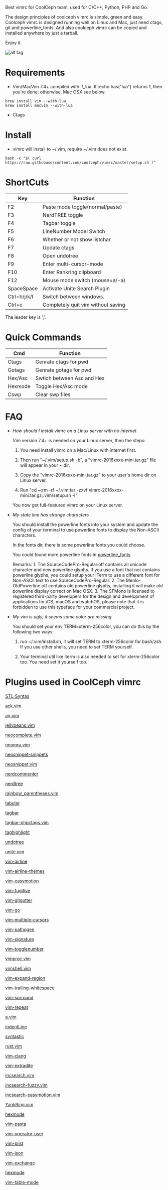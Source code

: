 Best vimrc for CoolCeph team, used for C/C++, Python, PHP and Go.

The design principles of coolceph vimrc is simple, green and easy. Coolceph vimrc is designed running well on Linux and Mac, just need ctags, git and powerline_fonts. And also coolceph vimrc can be copied and installed anywhere by just a tarball.

Enjoy it.

![alt tag](https://raw.github.com/coolceph/vimrc/master/screenshot-2.png)

# Requirements

* Vim/MacVim 7.4+ compiled with if_lua. If :echo has("lua") returns 1, then you're done; otherwise, Mac OSX see below.

```
brew install vim --with-lua
brew install macvim --with-lua
```

* Ctags

# Install

* vimrc will install to ~/.vim, require ~/.vim does not exist.

```
bash -c "$( curl https://raw.githubusercontent.com/coolceph/vimrc/master/setup.sh )"
```

# ShortCuts

| Key            | Function                                            |
| -------------- | --------------------------------------------------- |
| F2             | Paste mode toggle(normal/paste)                     |
| F3             | NerdTREE toggle                                     |
| F4             | Tagbar toggle                                       |
| F5             | LineNumber Model Switch                             |
| F6             | Whether or not show listchar                        |
| F7             | Update ctags                                        |
| F8             | Open undotree                                       |
| F9             | Enter multi-cursor-mode                             |
| F10            | Enter Rankring clipboard                            |
| F12            | Mouse mode switch (mouse=a/-a)                      |
| SpaceSpace     | Activate Unite Search Plugin                        |
| Ctrl+h/j/k/l   | Switch between windows.                             |
| Ctrl+c         | Completely quit vim without saving                  |

The leader key is ','.

# Quick Commands

| Cmd     | Function                   |
| ------- | -------------------------- |
| Ctags   | Genrate ctags for pwd      |
| Gotags  | Genrate gotags for pwd     |
| Hex/Asc | Swtich between Asc and Hex |
| Hexmode | Toggle Hex/Asc mode        |
| Cswp    | Clear swp files            |

# FAQ

- *How should I install vimrc on a Linux server with no internet*

    Vim version 7.4+ is needed on your Linux server, then the steps:

    1) You need install vimrc on a Mac/Linux with internet first.

    2) Then run "~/.vim/setup.sh -b", a "vimrc-2016xxxx-mini.tar.gz" file will appear in your ~ dir.

    3) Copy the "vimrc-2016xxxx-mini.tar.gz" to your user's home dir on Linux server.

    4) Run "cd ~;rm -rf ~/.vim;tar -zxvf vimrc-2016xxxx-mini.tar.gz;.vim/setup.sh -l"

    You now get full-featured vimrc on your Linux server.

- *My state line has strange characters*

    You should install the powerline fonts into your system and update the config of your terminal to use powerline fonts to display the Non-ASCII characters.

    In the fonts dir, there is some powerline fonts you could choose.

    You could found more powerline fonts in [powerline_fonts]

    Remarks: 1. The SourceCodePro-Regular.otf contains all unicode character and new powerline glyphs. If you use a font that not contains powerline glyphs, you could setup your iTerm to use a different font for Non-ASCII text to use SourceCodePro-Regular.
             2. The Menlo-OldPowerline.otf contains old powerline glyphs, installing it will make old powerline display correct on Mac OSX.
             3. The SFMono is licensed to registered third-party developers for the design and development of applications for iOS, macOS and watchOS, please note that it is forbidden to use this typeface for your commercial project.

- *My vim is ugly, it seems some color are missing*

    You should set your env TERM=xterm-256color, you can do this by the following two ways:

    1) run ~/.vim/install.sh, it will set TERM to xterm-256color for bash/zsh. If you use other shells, you need to set TERM yourself.

    2) Your terminal util like iterm is also needed to set for xterm-256color too. You need set it yourself too.

# Plugins used in CoolCeph vimrc

[STL-Syntax]

[ack.vim]

[ag.vim]

[jellybeans.vim]

[neocomplete.vim]

[neomru.vim]

[neosnippet-snippets]

[neosnippet.vim]

[nerdcommenter]

[nerdtree]

[rainbow_parentheses.vim]

[tabular]

[tagbar]

[tagbar-phpctags.vim]

[taghighlight]

[undotree]

[unite.vim]

[vim-airline]

[vim-airline-themes]

[vim-easymotion]

[vim-fugitive]

[vim-gitgutter]

[vim-go]

[vim-multiple-cursors]

[vim-pathogen]

[vim-signature]

[vim-togglenumber]

[vimproc.vim]

[vimshell.vim]

[vim-expand-region]

[vim-trailing-whitespace]

[vim-surround]

[vim-repeat]

[a.vim]

[indentLine]

[syntastic]

[rust.vim]

[vim-clang]

[vim-extradite]

[incsearch.vim]

[incsearch-fuzzy.vim]

[incsearch-easymotion.vim]

[YankRing.vim]

[hexmode]

[vim-pasta]

[vim-operator-user]

[vim-plist]

[vim-json]

[vim-exchange]

[hexmode]

[vim-table-mode]

[STL-Syntax]:https://github.com/Mizuchi/STL-Syntax
[ack.vim]:https://github.com/mileszs/ack.vim
[ag.vim]:https://github.com/rking/ag.vim
[jellybeans.vim]:https://github.com/nanotech/jellybeans.vim
[neocomplete.vim]:https://github.com/Shougo/neocomplete.vim
[neomru.vim]:https://github.com/Shougo/neomru.vim
[neosnippet-snippets]:https://github.com/Shougo/neosnippet-snippets
[neosnippet.vim]:https://github.com/Shougo/neosnippet.vim
[nerdcommenter]:https://github.com/scrooloose/nerdcommenter
[nerdtree]:https://github.com/scrooloose/nerdtree
[rainbow_parentheses.vim]:https://github.com/kien/rainbow_parentheses.vim
[tabular]:https://github.com/godlygeek/tabular
[tagbar]:https://github.com/majutsushi/tagbar
[tagbar-phpctags.vim]:https://github.com/vim-php/tagbar-phpctags.vim
[taghighlight]:https://github.com/abudden/taghighlight-automirror
[undotree]:https://github.com/mbbill/undotree
[unite.vim]:https://github.com/Shougo/unite.vim
[vim-airline]:https://github.com/bling/vim-airline
[vim-airline-themes]:https://github.com/vim-airline/vim-airline-themes
[vim-easymotion]:https://github.com/easymotion/vim-easymotion
[vim-fugitive]:https://github.com/tpope/vim-fugitive
[vim-gitgutter]:https://github.com/airblade/vim-gitgutter
[vim-go]:https://github.com/fatih/vim-go
[vim-multiple-cursors]:https://github.com/terryma/vim-multiple-cursors
[vim-pathogen]:https://github.com/tpope/vim-pathogen
[vim-signature]:https://github.com/kshenoy/vim-signature
[vim-togglenumber]:https://github.com/tkhoa2711/vim-togglenumber
[vimproc.vim]:https://github.com/Shougo/vimproc.vim.git
[vimshell.vim]:https://github.com/Shougo/vimshell.vim
[vim-expand-region]://github.com/terryma/vim-expand-region
[vim-trailing-whitespace]:https://github.com/bronson/vim-trailing-whitespace
[vim-surround]:https://github.com/tpope/vim-surround
[vim-repeat]://github.com/tpope/vim-repeat
[a.vim]:https://github.com/vim-scripts/a.vim
[indentLine]:https://github.com/Yggdroot/indentLine
[powerline_fonts]:https://github.com/powerline/fonts
[syntastic]:https://github.com/scrooloose/syntastic
[rust.vim]:https://github.com/rust-lang/rust.vim
[vim-clang]:https://github.com/justmao945/vim-clang
[vim-extradite]:https://github.com/ketor/vim-extradite
[incsearch.vim]:https://github.com/haya14busa/incsearch.vim
[incsearch-easymotion.vim]:https://github.com/haya14busa/incsearch-easymotion.vim
[incsearch-fuzzy.vim]:https://github.com/haya14busa/incsearch-fuzzy.vim
[YankRing.vim]:https://github.com/vim-scripts/YankRing.vim
[hexmode]:https://github.com/fidian/hexmode
[vim-pasta]:https://github.com/sickill/vim-pasta
[vim-operator-user]:https://github.com/kana/vim-operator-user
[vim-plist]:https://github.com/darfink/vim-plist
[vim-json]:https://github.com/elzr/vim-json
[vim-exchange]:https://github.com/tommcdo/vim-exchange
[hexmode]:https://github.com/fidian/hexmode
[vim-table-mode]:https://github.com/dhruvasagar/vim-table-mode


